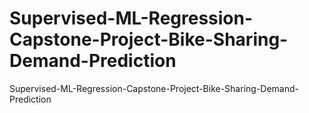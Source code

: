 # Supervised-ML-Regression-Capstone-Project-Bike-Sharing-Demand-Prediction
Supervised-ML-Regression-Capstone-Project-Bike-Sharing-Demand-Prediction
